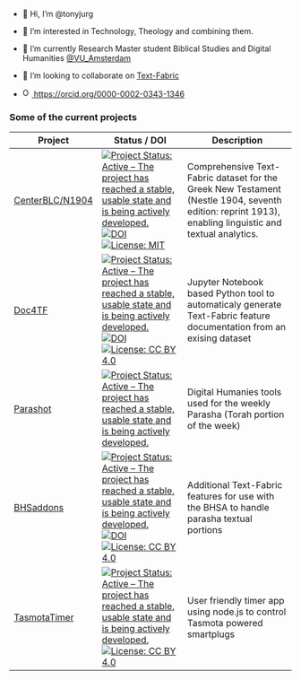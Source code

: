 - 👋 Hi, I’m @tonyjurg
- 👀 I’m interested in Technology, Theology and combining them.
- 🌱 I’m currently Research Master student Biblical Studies and Digital Humanities [@VU_Amsterdam](https://vu.nl/en)
- 💞️ I’m looking to collaborate on [Text-Fabric](https://github.com/annotation/text-fabric)
  
- <a href="https://orcid.org/0000-0002-0343-1346"><img alt="ORCID logo" src="https://info.orcid.org/wp-content/uploads/2019/11/orcid_16x16.png" width="16" height="16" /> https://orcid.org/0000-0002-0343-1346</a>

### Some of the current projects

Project |  Status / DOI | Description
--- | --- | ---
[CenterBLC/N1904](https://github.com/CenterBLC/N1904) | [![Project Status: Active – The project has reached a stable, usable state and is being actively developed.](https://www.repostatus.org/badges/latest/active.svg)](https://www.repostatus.org/#active) [![DOI](https://zenodo.org/badge/815142663.svg)](https://zenodo.org/doi/10.5281/zenodo.13117910) [![License: MIT](https://img.shields.io/badge/License-MIT-yellow.svg)](https://opensource.org/licenses/MIT) | Comprehensive Text-Fabric dataset for the Greek New Testament (Nestle 1904, seventh edition: reprint 1913), enabling linguistic and textual analytics.
[Doc4TF](https://github.com/tonyjurg/Doc4TF) |[![Project Status: Active – The project has reached a stable, usable state and is being actively developed.](https://www.repostatus.org/badges/latest/active.svg)](https://www.repostatus.org/#active) [![DOI](https://zenodo.org/badge/DOI/10.5281/zenodo.12705876.svg)](https://doi.org/10.5281/zenodo.12705876) [![License: CC BY 4.0](https://img.shields.io/badge/License-CC_BY_NC-lightgrey.svg)](https://creativecommons.org/licenses/by-nc/4.0/) | Jupyter Notebook based Python tool to automaticaly generate Text-Fabric feature documentation from an exising dataset
[Parashot](https://github.com/tonyjurg/Parashot) | [![Project Status: Active – The project has reached a stable, usable state and is being actively developed.](https://www.repostatus.org/badges/latest/active.svg)](https://www.repostatus.org/#active)  | Digital Humanies tools used for the weekly Parasha (Torah portion of the week)
[BHSaddons](https://github.com/tonyjurg/BHSaddons)| [![Project Status: Active – The project has reached a stable, usable state and is being actively developed.](https://www.repostatus.org/badges/latest/active.svg)](https://www.repostatus.org/#active) [![DOI](https://zenodo.org/badge/DOI/10.5281/zenodo.14051603.svg)](https://doi.org/10.5281/zenodo.14051603) [![License: CC BY 4.0](https://img.shields.io/badge/License-CC_BY_NC-lightgrey.svg)](https://creativecommons.org/licenses/by-nc/4.0/) | Additional Text-Fabric features for use with the BHSA to handle parasha textual portions
[TasmotaTimer](https://github.com/tonyjurg/TasmotaTimer) | [![Project Status: Active – The project has reached a stable, usable state and is being actively developed.](https://www.repostatus.org/badges/latest/active.svg)](https://www.repostatus.org/#active) [![License: CC BY 4.0](https://img.shields.io/badge/License-CC_BY_NC-lightgrey.svg)](https://creativecommons.org/licenses/by-nc/4.0/) | User friendly timer app using node.js to control Tasmota powered smartplugs
